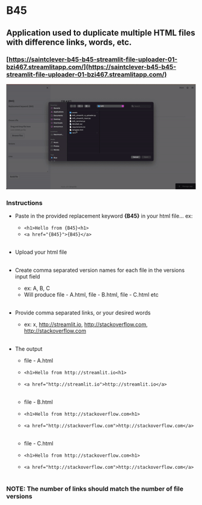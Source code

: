# B45

## Application used to duplicate multiple HTML files with difference links, words, etc.

### [https://saintclever-b45-b45-streamlit-file-uploader-01-bzi467.streamlitapp.com/](https://saintclever-b45-b45-streamlit-file-uploader-01-bzi467.streamlitapp.com/)


![b45](assets/b45.gif)


### Instructions
- Paste in the provided replacement keyword **{B45}** in your html file... ex:
    - `<h1>Hello from {B45}<h1>`
    - `<a href="{B45}">{B45}</a>`<br><br>


- Upload your html file<br><br>


- Create comma separated version names for each file in the versions input field
    - ex: A, B, C
    - Will produce file - A.html, file - B.html, file - C.html etc<br><br>


- Provide comma separated links, or your desired words
    - ex: x, http://streamlit.io, http://stackoverflow.com, http://stackoverflow.com<br><br>


- The output
    - file - A.html
    - `<h1>Hello from http://streamlit.io<h1>`
    - `<a href="http://streamlit.io">http://streamlit.io</a>`<br><br>

    - file - B.html
    - `<h1>Hello from http://stackoverflow.com<h1>`
    - `<a href="http://stackoverflow.com">http://stackoverflow.com</a>`<br><br>
    
    - file - C.html
    - `<h1>Hello from http://stackoverflow.com<h1>`
    - `<a href="http://stackoverflow.com">http://stackoverflow.com</a>`<br><br>


### NOTE: The number of links should match the number of file versions